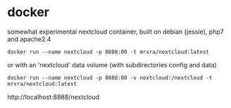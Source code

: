 # docker
somewhat experimental nextcloud container, built on debian (jessie), php7 and apache2.4

```cmdline
docker run --name nextcloud -p 8888:80 -t mrxra/nextcloud:latest
```
or with an 'nextcloud' data volume (with subdirectories config and data)

```cmdline
docker run --name nextcloud -p 8888:80 -v nextcloud:/nextcloud -t mrxra/nextcloud:latest
```

http://localhost:8888/nextcloud
